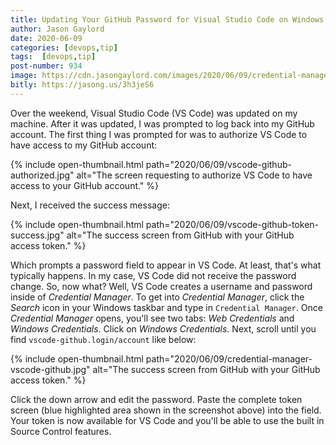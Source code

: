 ```yaml
---
title: Updating Your GitHub Password for Visual Studio Code on Windows
author: Jason Gaylord
date: 2020-06-09
categories: [devops,tip]
tags:  [devops,tip]
post-number: 934
image: https://cdn.jasongaylord.com/images/2020/06/09/credential-manager-vscode-github.jpg
bitly: https://jasong.us/3h3jeS6
---
```


Over the weekend, Visual Studio Code (VS Code) was updated on my machine. After it was updated, I was prompted to log back into my GitHub account. The first thing I was prompted for was to authorize VS Code to have access to my GitHub account:

{% include open-thumbnail.html path="2020/06/09/vscode-github-authorized.jpg" alt="The screen requesting to authorize VS Code to have access to your GitHub account." %}

Next, I received the success message:

{% include open-thumbnail.html path="2020/06/09/vscode-github-token-success.jpg" alt="The success screen from GitHub with your GitHub access token." %}

Which prompts a password field to appear in VS Code. At least, that's what typically happens. In my case, VS Code did not receive the password change. So, now what? Well, VS Code creates a username and password inside of _Credential Manager_. To get into _Credential Manager_, click the _Search_ icon in your Windows taskbar and type in `Credential Manager`. Once _Credential Manager_ opens, you'll see two tabs: _Web Credentials_ and _Windows Credentials_. Click on _Windows Credentials_. Next, scroll until you find `vscode-github.login/account` like below:

{% include open-thumbnail.html path="2020/06/09/credential-manager-vscode-github.jpg" alt="The success screen from GitHub with your GitHub access token." %}

Click the down arrow and edit the password. Paste the complete token screen (blue highlighted area shown in the screenshot above) into the field. Your token is now available for VS Code and you'll be able to use the built in Source Control features.